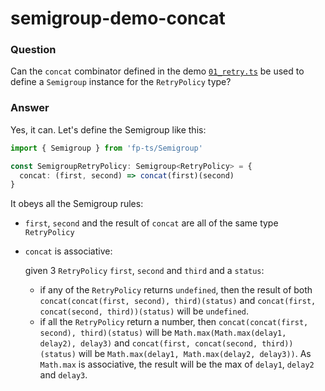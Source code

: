 # semigroup-demo-concat

### Question

Can the `concat` combinator defined in the demo [`01_retry.ts`](../src/quiz-answers/src/01\_retry.ts) be used to define a `Semigroup` instance for the `RetryPolicy` type?

### Answer

Yes, it can. Let's define the Semigroup like this:

```ts
import { Semigroup } from 'fp-ts/Semigroup'

const SemigroupRetryPolicy: Semigroup<RetryPolicy> = {
  concat: (first, second) => concat(first)(second)
}
```

It obeys all the Semigroup rules:

* `first`, `second` and the result of `concat` are all of the same type `RetryPolicy`
*   `concat` is associative:

    given 3 `RetryPolicy` `first`, `second` and `third` and a `status`:

    * if any of the `RetryPolicy` returns `undefined`, then the result of both `concat(concat(first, second), third)(status)` and `concat(first, concat(second, third))(status)` will be `undefined`.
    * if all the `RetryPolicy` return a number, then `concat(concat(first, second), third)(status)` will be `Math.max(Math.max(delay1, delay2), delay3)` and `concat(first, concat(second, third))(status)` will be `Math.max(delay1, Math.max(delay2, delay3))`. As `Math.max` is associative, the result will be the max of `delay1`, `delay2` and `delay3`.
